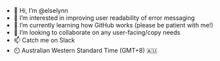 - 👋 Hi, I’m @elselynn
- 👀 I’m interested in improving user readability of error messaging
- 🌱 I’m currently learning how GitHub works (please be patient with me!)
- 💞️ I’m looking to collaborate on any user-facing/copy needs
- 📫 Catch me on Slack 
- ⏲️ Australian Western Standard Time (GMT+8) 🇦🇺

<!---
elselynn/elselynn is a ✨ special ✨ repository because its `README.md` (this file) appears on your GitHub profile.
You can click the Preview link to take a look at your changes.
--->
